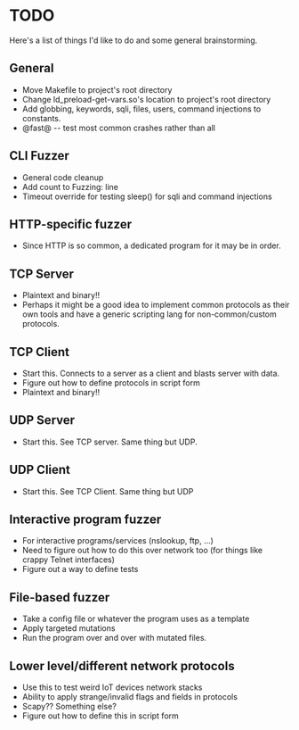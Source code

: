 # TODO

Here's a list of things I'd like to do and some general brainstorming.

## General
- Move Makefile to project's root directory
- Change ld_preload-get-vars.so's location to project's root directory
- Add globbing, keywords, sqli, files, users, command injections to constants.
- @fast@ -- test most common crashes rather than all

## CLI Fuzzer
- General code cleanup
- Add count to Fuzzing: line
- Timeout override for testing sleep() for sqli and command injections

## HTTP-specific fuzzer
- Since HTTP is so common, a dedicated program for it may be in order.

## TCP Server
- Plaintext and binary!!
- Perhaps it might be a good idea to implement common protocols as their
own tools and have a generic scripting lang for non-common/custom protocols.

## TCP Client
- Start this. Connects to a server as a client and blasts server with data.
- Figure out how to define protocols in script form
- Plaintext and binary!!

## UDP Server
- Start this. See TCP server. Same thing but UDP.

## UDP Client
- Start this. See TCP Client. Same thing but UDP

## Interactive program fuzzer
- For interactive programs/services (nslookup, ftp, ...)
- Need to figure out how to do this over network too (for things like crappy
  Telnet interfaces)
- Figure out a way to define tests

## File-based fuzzer
- Take a config file or whatever the program uses as a template
- Apply targeted mutations
- Run the program over and over with mutated files.

## Lower level/different network protocols
- Use this to test weird IoT devices network stacks
- Ability to apply strange/invalid flags and fields in protocols
- Scapy?? Something else?
- Figure out how to define this in script form
